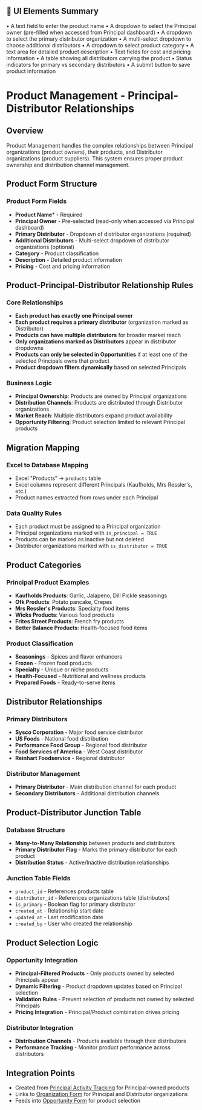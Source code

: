 ## 🧩 UI Elements Summary
• A text field to enter the product name
• A dropdown to select the Principal owner (pre-filled when accessed from Principal dashboard)
• A dropdown to select the primary distributor organization
• A multi-select dropdown to choose additional distributors
• A dropdown to select product category
• A text area for detailed product description
• Text fields for cost and pricing information
• A table showing all distributors carrying the product
• Status indicators for primary vs secondary distributors
• A submit button to save product information

# Product Management - Principal-Distributor Relationships

## Overview
Product Management handles the complex relationships between Principal organizations (product owners), their products, and Distributor organizations (product suppliers). This system ensures proper product ownership and distribution channel management.

## Product Form Structure

### Product Form Fields
- **Product Name*** - Required
- **Principal Owner** - Pre-selected (read-only when accessed via Principal dashboard)
- **Primary Distributor** - Dropdown of distributor organizations (required)
- **Additional Distributors** - Multi-select dropdown of distributor organizations (optional)
- **Category** - Product classification
- **Description** - Detailed product information
- **Pricing** - Cost and pricing information

## Product-Principal-Distributor Relationship Rules

### Core Relationships
- **Each product has exactly one Principal owner**
- **Each product requires a primary distributor** (organization marked as Distributor)
- **Products can have multiple distributors** for broader market reach
- **Only organizations marked as Distributors** appear in distributor dropdowns
- **Products can only be selected in Opportunities** if at least one of the selected Principals owns that product
- **Product dropdown filters dynamically** based on selected Principals

### Business Logic
- **Principal Ownership**: Products are owned by Principal organizations
- **Distribution Channels**: Products are distributed through Distributor organizations
- **Market Reach**: Multiple distributors expand product availability
- **Opportunity Filtering**: Product selection limited to relevant Principal products

## Migration Mapping

### Excel to Database Mapping
- Excel "Products" → `products` table
- Excel columns represent different Principals (Kaufholds, Mrs Ressler's, etc.)
- Product names extracted from rows under each Principal

### Data Quality Rules
- Each product must be assigned to a Principal organization
- Principal organizations marked with `is_principal = TRUE`
- Products can be marked as inactive but not deleted
- Distributor organizations marked with `is_distributor = TRUE`

## Product Categories

### Principal Product Examples
- **Kaufholds Products**: Garlic, Jalapeno, Dill Pickle seasonings
- **Ofk Products**: Potato pancake, Crepes
- **Mrs Ressler's Products**: Specialty food items
- **Wicks Products**: Various food products
- **Frites Street Products**: French fry products
- **Better Balance Products**: Health-focused food items

### Product Classification
- **Seasonings** - Spices and flavor enhancers
- **Frozen** - Frozen food products
- **Specialty** - Unique or niche products
- **Health-Focused** - Nutritional and wellness products
- **Prepared Foods** - Ready-to-serve items

## Distributor Relationships

### Primary Distributors
- **Sysco Corporation** - Major food service distributor
- **US Foods** - National food distribution
- **Performance Food Group** - Regional food distributor
- **Food Services of America** - West Coast distributor
- **Reinhart Foodservice** - Regional distributor

### Distributor Management
- **Primary Distributor** - Main distribution channel for each product
- **Secondary Distributors** - Additional distribution channels

## Product-Distributor Junction Table

### Database Structure
- **Many-to-Many Relationship** between products and distributors
- **Primary Distributor Flag** - Marks the primary distributor for each product
- **Distribution Status** - Active/Inactive distribution relationships

### Junction Table Fields
- `product_id` - References products table
- `distributor_id` - References organizations table (distributors)
- `is_primary` - Boolean flag for primary distributor
- `created_at` - Relationship start date
- `updated_at` - Last modification date
- `created_by` - User who created the relationship

## Product Selection Logic

### Opportunity Integration
- **Principal-Filtered Products** - Only products owned by selected Principals appear
- **Dynamic Filtering** - Product dropdown updates based on Principal selection
- **Validation Rules** - Prevent selection of products not owned by selected Principals
- **Pricing Integration** - Principal/Product combination drives pricing

### Distributor Integration
- **Distribution Channels** - Products available through their distributors
- **Performance Tracking** - Monitor product performance across distributors

## Integration Points
- Created from [Principal Activity Tracking](05_Principal_Activity_Tracking.md) for Principal-owned products
- Links to [Organization Form](02_Organization_Form.md) for Principal and Distributor organizations
- Feeds into [Opportunity Form](03_Opportunity_Form.md) for product selection

